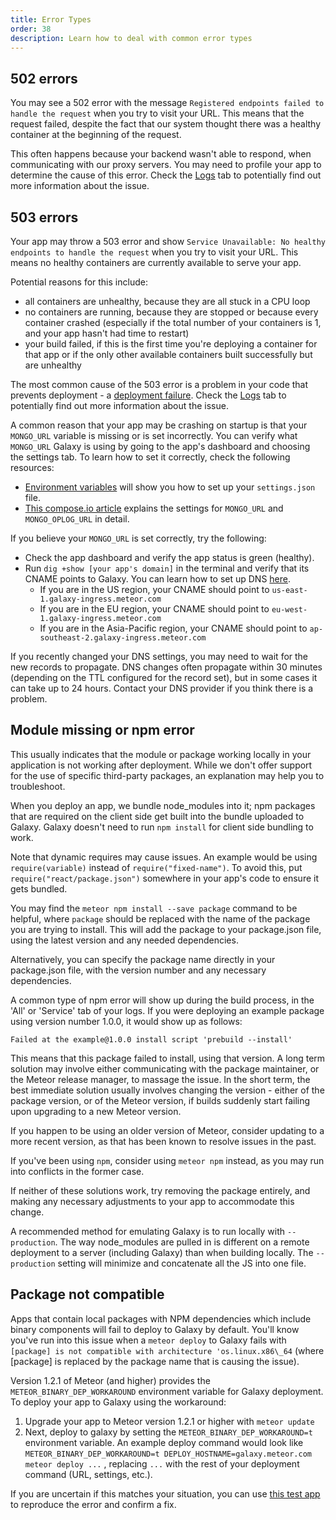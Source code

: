 ```yaml
---
title: Error Types
order: 38
description: Learn how to deal with common error types
---
```


<h2 id="five-hundred-two-errors">502 errors</h2>

You may see a 502 error with the message `Registered endpoints failed to handle the request` when you try to visit your URL. This means that the request failed, despite the fact that our system thought there was a healthy container at the beginning of the request.

This often happens because your backend wasn't able to respond, when communicating with our proxy servers. You may need to profile your app to determine the cause of this error. Check the [Logs](/logs.html) tab to potentially find out more information about the issue.

<h2 id="five-hundred-three-errors">503 errors</h2>

Your app may throw a 503 error and show `Service Unavailable: No healthy endpoints to handle the request` when you try to visit your URL.  This means no healthy containers are currently available to serve your app.

Potential reasons for this include:
- all containers are unhealthy, because they are all stuck in a CPU loop
- no containers are running, because they are stopped or because every container crashed (especially if the total number of your containers is 1, and your app hasn't had time to restart)
- your build failed, if this is the first time you're deploying a container for that app or if the only other available containers built successfully but are unhealthy

The most common cause of the 503 error is a problem in your code that prevents deployment - a [deployment failure](#deployment-failure). Check the [Logs](/logs.html) tab to potentially find out more information about the issue.

A common reason that your app may be crashing on startup is that your `MONGO_URL` variable is missing or is set incorrectly. You can verify what `MONGO_URL` Galaxy is using by going to the app's dashboard and choosing the settings tab. To learn how to set it correctly, check the following resources:

* [Environment variables](/deploy-setup.html#env-variables) will show you how to set up your `settings.json` file.
* [This compose.io article](https://www.compose.io/articles/meteors-new-galaxy-and-the-perfectly-composed-companion/) explains the settings for `MONGO_URL` and `MONGO_OPLOG_URL` in detail.

If you believe your `MONGO_URL` is set correctly, try the following:

* Check the app dashboard and verify the app status is green (healthy).
* Run `dig +show [your app's domain]` in the terminal and verify that its CNAME points to Galaxy. You can learn how to set up DNS [here](/dns.html).
  * If you are in the US region, your CNAME should point to `us-east-1.galaxy-ingress.meteor.com`
  * If you are in the EU region, your CNAME should point to `eu-west-1.galaxy-ingress.meteor.com`
  * If you are in the Asia-Pacific region, your CNAME should point to `ap-southeast-2.galaxy-ingress.meteor.com` 

If you recently changed your DNS settings, you may need to wait for the new records to propagate. DNS changes often propagate within 30 minutes (depending on the TTL configured for the record set), but in some cases it can take up to 24 hours. Contact your DNS provider if you think there is a problem.

<h2 id="package-error">Module missing or npm error</h2>

This usually indicates that the module or package working locally in your application is not working after deployment. While we don't offer support for the use of specific third-party packages, an explanation may help you to troubleshoot.

When you deploy an app, we bundle node_modules into it; npm packages that are required on the client side get built into the bundle uploaded to Galaxy. Galaxy doesn't need to run `npm install` for client side bundling to work.

Note that dynamic requires may cause issues. An example would be using `require(variable)` instead of `require("fixed-name")`. To avoid this, put `require("react/package.json")` somewhere in your app's code to ensure it gets bundled.

You may find the `meteor npm install --save package` command to be helpful, where `package` should be replaced with the name of the package you are trying to install. This will add the package to your package.json file, using the latest version and any needed dependencies.

Alternatively, you can specify the package name directly in your package.json file, with the version number and any necessary dependencies.

A common type of npm error will show up during the build process, in the 'All' or 'Service' tab of your logs. If you were deploying an example package using version number 1.0.0, it would show up as follows:

`Failed at the example@1.0.0 install script 'prebuild --install'`

This means that this package failed to install, using that version. A long term solution may involve either communicating with the package maintainer, or the Meteor release manager, to massage the issue. In the short term, the best immediate solution usually involves changing the version - either of the package version, or of the Meteor version, if builds suddenly start failing upon upgrading to a new Meteor version.

If you happen to be using an older version of Meteor, consider updating to a more recent version, as that has been known to resolve issues in the past.

If you've been using `npm`, consider using `meteor npm` instead, as you may run into conflicts in the former case.

If neither of these solutions work, try removing the package entirely, and making any necessary adjustments to your app to accommodate this change.

A recommended method for emulating Galaxy is to run locally with `--production`. The way node_modules are pulled in is different on a remote deployment to a server (including Galaxy) than when building locally. The `--production` setting will minimize and concatenate all the JS into one file.

<h2 id="package-not-compatible">Package not compatible</h2>

Apps that contain local packages with NPM dependencies which include binary components will fail to deploy to Galaxy by default. You'll know you've run into this issue when a `meteor deploy` to Galaxy fails with `[package] is not compatible with architecture 'os.linux.x86\_64` (where [package] is replaced by the package name that is causing the issue).

Version 1.2.1 of Meteor (and higher) provides the `METEOR_BINARY_DEP_WORKAROUND` environment variable for Galaxy deployment. To deploy your app to Galaxy using the workaround:

1. Upgrade your app to Meteor version 1.2.1 or higher with `meteor update`
2. Next, deploy to galaxy by setting the `METEOR_BINARY_DEP_WORKAROUND=t` environment variable. An example deploy command would look like `METEOR_BINARY_DEP_WORKAROUND=t DEPLOY_HOSTNAME=galaxy.meteor.com meteor deploy ...` , replacing `...` with the rest of your deployment command (URL, settings, etc.).

If you are uncertain if this matches your situation, you can use [this test app](https://github.com/zol/meteor-bignum-test) to reproduce the error and confirm a fix.

